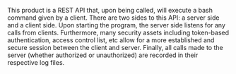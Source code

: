 This product is a REST API that, upon being called, will execute a bash command given by a client. There are two sides to this API: a server side and a client side. Upon starting the program, the server side listens for any calls from clients. Furthermore, many security assets including token-based authentication, access control list, etc allow for a more established and secure session between the client and server. Finally, all calls made to the server (whether authorized or unauthorized) are recorded in their respective log files.
